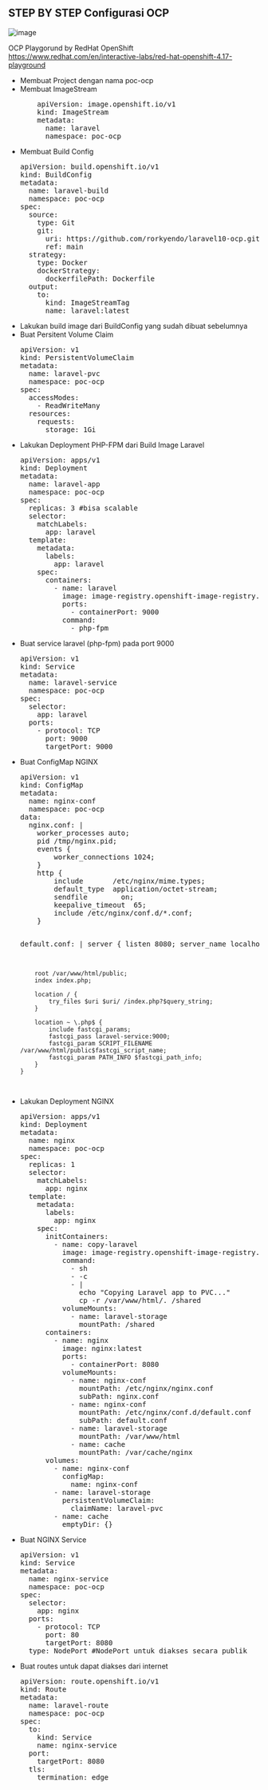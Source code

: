 ## STEP BY STEP Configurasi OCP 
![image](https://github.com/user-attachments/assets/e283823b-ced3-4aba-bad0-69972523464a)

OCP Playgorund by RedHat OpenShift
https://www.redhat.com/en/interactive-labs/red-hat-openshift-4.17-playground

<ul>
<li>Membuat Project dengan nama poc-ocp</li>
<li>Membuat ImageStream</li>
<pre>
    apiVersion: image.openshift.io/v1
    kind: ImageStream
    metadata:
      name: laravel
      namespace: poc-ocp    
</pre>

<li>Membuat Build Config</li>
<pre>
apiVersion: build.openshift.io/v1
kind: BuildConfig
metadata:
  name: laravel-build
  namespace: poc-ocp
spec:
  source:
    type: Git
    git:
      uri: https://github.com/rorkyendo/laravel10-ocp.git
      ref: main
  strategy:
    type: Docker
    dockerStrategy:
      dockerfilePath: Dockerfile
  output:
    to:
      kind: ImageStreamTag
      name: laravel:latest
</pre>
<li>Lakukan build image dari BuildConfig yang sudah dibuat sebelumnya</li>
<li>Buat Persitent Volume Claim</li>
<pre>
apiVersion: v1
kind: PersistentVolumeClaim
metadata:
  name: laravel-pvc
  namespace: poc-ocp
spec:
  accessModes:
    - ReadWriteMany
  resources:
    requests:
      storage: 1Gi
</pre>
<li>Lakukan Deployment PHP-FPM dari Build Image Laravel</li>
<pre>
apiVersion: apps/v1
kind: Deployment
metadata:
  name: laravel-app
  namespace: poc-ocp
spec:
  replicas: 3 #bisa scalable
  selector:
    matchLabels:
      app: laravel
  template:
    metadata:
      labels:
        app: laravel
    spec:
      containers:
        - name: laravel
          image: image-registry.openshift-image-registry.svc:5000/poc-ocp/laravel:latest
          ports:
            - containerPort: 9000
          command:
            - php-fpm
</pre>
<li>Buat service laravel (php-fpm) pada port 9000</li>
<pre>
apiVersion: v1
kind: Service
metadata:
  name: laravel-service
  namespace: poc-ocp
spec:
  selector:
    app: laravel
  ports:
    - protocol: TCP
      port: 9000
      targetPort: 9000
</pre>
<li>Buat ConfigMap NGINX</li>
<pre>
apiVersion: v1
kind: ConfigMap
metadata:
  name: nginx-conf
  namespace: poc-ocp
data:
  nginx.conf: |
    worker_processes auto;
    pid /tmp/nginx.pid;
    events {
        worker_connections 1024;
    }
    http {
        include       /etc/nginx/mime.types;
        default_type  application/octet-stream;
        sendfile        on;
        keepalive_timeout  65;
        include /etc/nginx/conf.d/*.conf;
    }

  default.conf: |
    server {
        listen 8080;
        server_name localhost;

        root /var/www/html/public;
        index index.php;

        location / {
            try_files $uri $uri/ /index.php?$query_string;
        }

        location ~ \.php$ {
            include fastcgi_params;
            fastcgi_pass laravel-service:9000;
            fastcgi_param SCRIPT_FILENAME /var/www/html/public$fastcgi_script_name;
            fastcgi_param PATH_INFO $fastcgi_path_info;
        }
    }
</pre>
<li>Lakukan Deployment NGINX</li>
<pre>
apiVersion: apps/v1
kind: Deployment
metadata:
  name: nginx
  namespace: poc-ocp
spec:
  replicas: 1
  selector:
    matchLabels:
      app: nginx
  template:
    metadata:
      labels:
        app: nginx
    spec:
      initContainers:
        - name: copy-laravel
          image: image-registry.openshift-image-registry.svc:5000/poc-ocp/laravel:latest
          command:
            - sh
            - -c
            - |
              echo "Copying Laravel app to PVC..."
              cp -r /var/www/html/. /shared
          volumeMounts:
            - name: laravel-storage
              mountPath: /shared
      containers:
        - name: nginx
          image: nginx:latest
          ports:
            - containerPort: 8080
          volumeMounts:
            - name: nginx-conf
              mountPath: /etc/nginx/nginx.conf
              subPath: nginx.conf
            - name: nginx-conf
              mountPath: /etc/nginx/conf.d/default.conf
              subPath: default.conf
            - name: laravel-storage
              mountPath: /var/www/html
            - name: cache
              mountPath: /var/cache/nginx
      volumes:
        - name: nginx-conf
          configMap:
            name: nginx-conf
        - name: laravel-storage
          persistentVolumeClaim:
            claimName: laravel-pvc
        - name: cache
          emptyDir: {}
</pre>
<li>Buat NGINX Service</li>
<pre>
apiVersion: v1
kind: Service
metadata:
  name: nginx-service
  namespace: poc-ocp
spec:
  selector:
    app: nginx
  ports:
    - protocol: TCP
      port: 80
      targetPort: 8080
  type: NodePort #NodePort untuk diakses secara publik
</pre>
<li>Buat routes untuk dapat diakses dari internet</li>
<pre>
apiVersion: route.openshift.io/v1
kind: Route
metadata:
  name: laravel-route
  namespace: poc-ocp
spec:
  to:
    kind: Service
    name: nginx-service
  port:
    targetPort: 8080
  tls:
    termination: edge
</pre>
</ul>
